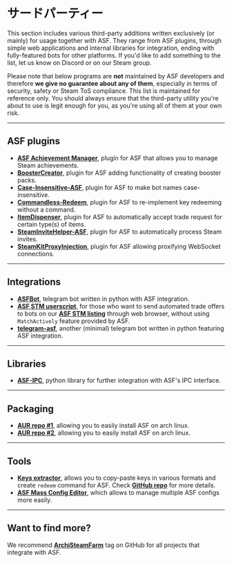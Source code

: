 # サードパーティー

This section includes various third-party additions written exclusively (or mainly) for usage together with ASF. They range from ASF plugins, through simple web applications and internal libraries for integration, ending with fully-featured bots for other platforms. If you'd like to add something to the list, let us know on Discord or on our Steam group.

Please note that below programs are **not** maintained by ASF developers and therefore **we give no guarantee about any of them**, especially in terms of security, safety or Steam ToS compliance. This list is maintained for reference only. You should always ensure that the third-party utility you're about to use is legit enough for you, as you're using all of them at your own risk.

* * *

## ASF plugins

- **[ASF Achievement Manager](https://github.com/Ryzhehvost/ASF-Achievement-Manager)**, plugin for ASF that allows you to manage Steam achievements.
- **[BoosterCreator](https://github.com/Ryzhehvost/BoosterCreator)**, plugin for ASF adding functionality of creating booster packs.
- **[Case-Insensitive-ASF](https://github.com/Ryzhehvost/Case-Insensitive-ASF)**, plugin for ASF to make bot names case-insensitive.
- **[Commandless-Redeem](https://github.com/Ryzhehvost/Commandless-Redeem)**, plugin for ASF to re-implement key redeeming without a command.
- **[ItemDispenser](https://github.com/Ryzhehvost/ItemDispenser)**, plugin for ASF to automatically accept trade request for certain type(s) of items.
- **[SteamInviteHelper-ASF](https://github.com/1461748123/SteamInviteHelper-ASF)**, plugin for ASF to automatically process Steam invites.
- **[SteamKitProxyInjection](https://github.com/Vital7/SteamKitProxyInjection)**, plugin for ASF allowing proxifying WebSocket connections.

* * *

## Integrations

- **[ASFBot](https://github.com/dmcallejo/ASFBot)**, telegram bot written in python with ASF integration.
- **[ASF STM userscript](https://greasyfork.org/en/scripts/404754-asf-stm)**, for those who want to send automated trade offers to bots on our **[ASF STM listing](https://github.com/JustArchiNET/ArchiSteamFarm/wiki/Statistics#public-asf-stm-listing)** through web browser, without using `MatchActively` feature provided by ASF.
- **[telegram-asf](https://github.com/deluxghost/telegram-asf)**, another (minimal) telegram bot written in python featuring ASF integration.

* * *

## Libraries

- **[ASF-IPC](https://github.com/deluxghost/ASF_IPC)**, python library for further integration with ASF's IPC interface.

* * *

## Packaging

- **[AUR repo #1](https://aur.archlinux.org/packages/asf)**, allowing you to easily install ASF on arch linux.
- **[AUR repo #2](https://aur.archlinux.org/packages/archisteamfarm-bin)**, allowing you to easily install ASF on arch linux.

* * *

## Tools

- **[Keys extractor](https://ske.xpixv.com)**, allows you to copy-paste keys in various formats and create `redeem` command for ASF. Check **[GitHub repo](https://github.com/PixvIO/SKE)** for more details.
- **[ASF Mass Config Editor](https://github.com/genesix-eu/ASF_MCE)**, which allows to manage multiple ASF configs more easily.

* * *

## Want to find more?

We recommend **[ArchiSteamFarm](https://github.com/topics/archisteamfarm)** tag on GitHub for all projects that integrate with ASF.